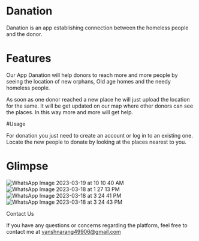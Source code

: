 # Danation

Danation is an app establishing connection between the homeless people and the donor.

# Features

Our App Danation will help donors to reach more and more people by seeing the location of new orphans, Old age homes and the needy homeless people.

As soon as one donor reached a new place he will just upload the location for the same.
It will be get updated on our map where other donors can see the places.
In this way more and more will get help.

#Usage

For donation you just need to create an account or log in to an existing one.
Locate the new people to donate by looking at the places nearest to you.

# Glimpse 

![WhatsApp Image 2023-03-19 at 10 10 40 AM](https://user-images.githubusercontent.com/102366482/226196113-532ebf38-2117-4ec3-bd7c-2a84f329de4b.jpeg)
![WhatsApp Image 2023-03-18 at 1 27 13 PM](https://user-images.githubusercontent.com/102366482/226196118-eb0aa177-f7b2-40e2-8058-69b5a8370529.jpeg)
![WhatsApp Image 2023-03-18 at 3 24 41 PM](https://user-images.githubusercontent.com/102366482/226196120-532f123e-6bca-4c59-a301-317c7e17e7ca.jpeg)
![WhatsApp Image 2023-03-18 at 3 24 43 PM](https://user-images.githubusercontent.com/102366482/226196122-05fd2a54-1803-4c9b-a13a-efda9ba26447.jpeg)


Contact Us

If you have any questions or concerns regarding the platform, feel free to contact me at vanshnarang49906@gmail.com


